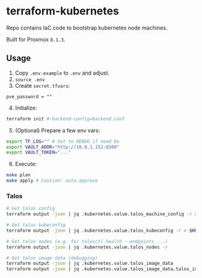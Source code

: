 # terraform-kubernetes
Repo contains IaC code to bootstrap kubernetes node machines.

Built for Proxmox `8.1.3`.

## Usage
1. Copy `.env.example` to `.env` and adjust.
2. `source .env`
3. Create `secret.tfvars`:
```hcl
pve_password = ""
```

4. Initialize:
```bash
terraform init #-backend-config=backend.conf
```

5. (Optional) Prepare a few env vars:
```bash
export TF_LOG="" # Set to DEBUG if need be
export VAULT_ADDR="http://10.0.1.152:8200"
export VAULT_TOKEN="..."
```

6. Execute:
```bash
make plan
make apply # Caution: auto-approve
```

### Talos
```bash
# Get talos config
terraform output -json | jq .kubernetes.value.talos_machine_config -r > $HOME/.talos/config

# Get talos kubeconfig
terraform output -json | jq .kubernetes.value.talos_kubeconfig -r > $HOME/.kube/config

# Get talos nodes (e.g. for talosctl health --endpoints ...)
terraform output -json | jq .kubernetes.value.talos_nodes -r

# Get talos image data (debugging)
terraform output -json | jq .kubernetes.value.talos_image_data
terraform output -json | jq .kubernetes.value.talos_image_data.talos_image_factory_schematic.schematic -r
```